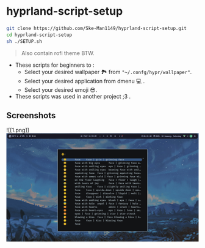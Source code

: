 # hyprland-script-setup

```sh
git clone https://github.com/Ske-Man1149/hyprland-script-setup.git
cd hyprland-script-setup
sh ./SETUP.sh
```
> Also contain rofi theme BTW.
- These scripts for beginners to :
  - Select your desired wallpaper 🏞️ from ```"~/.confg/hypr/wallpaper"```.
  - Select your desired application from dmenu 💻 .
  - Select your desired emoji 😎.
- These scripts was used in another project ;3 . 
## Screenshots
![[1.png]]
![alt text](https://github.com/Ske-Man1149/hyprland-script-setup/blob/4497de726e76b1e4c2b066908582155036c5a27f/2.png)
